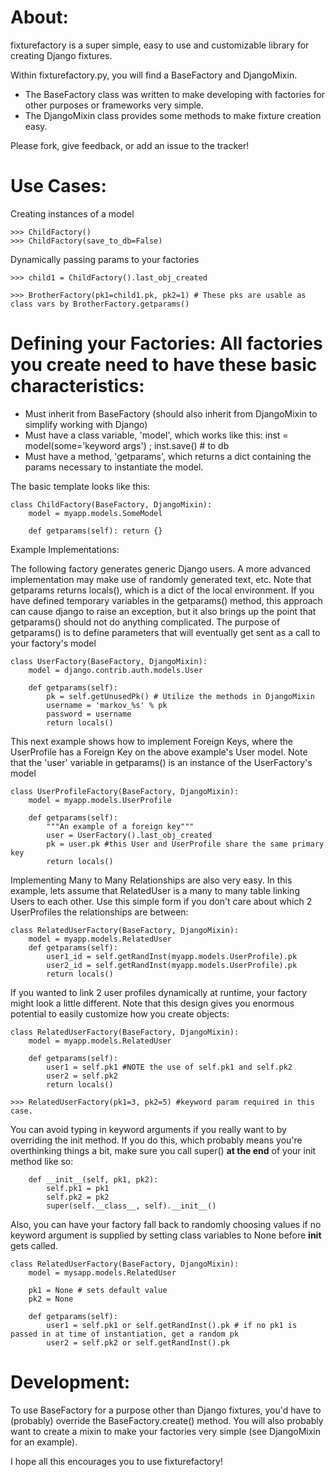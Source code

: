 About:
===

fixturefactory is a super simple, easy to use and customizable library for creating Django fixtures.  

Within fixturefactory.py, you will find a BaseFactory and DjangoMixin.

* The BaseFactory class was written to make developing with factories for other purposes or frameworks very simple.
* The DjangoMixin class provides some methods to make fixture creation easy.

Please fork, give feedback, or add an issue to the tracker!

Use Cases:
===

Creating instances of a model

    >>> ChildFactory()
    >>> ChildFactory(save_to_db=False)

Dynamically passing params to your factories

    >>> child1 = ChildFactory().last_obj_created
    
    >>> BrotherFactory(pk1=child1.pk, pk2=1) # These pks are usable as class vars by BrotherFactory.getparams()


Defining your Factories: All factories you create need to have these basic characteristics:
===

* Must inherit from BaseFactory (should also inherit from DjangoMixin to simplify working with Django)
* Must have a class variable, 'model', which works like this: inst = model(some='keyword args') ; inst.save() # to db
* Must have a method, 'getparams', which returns a dict containing the params necessary to instantiate the model.

The basic template looks like this:

    class ChildFactory(BaseFactory, DjangoMixin):
        model = myapp.models.SomeModel

        def getparams(self): return {}


Example Implementations:

The following factory generates generic Django users.  A more advanced implementation may make use of randomly generated text, etc.  Note that getparams returns locals(), which is a dict of the local environment.  If you have defined temporary variables in the getparams() method, this approach can cause django to raise an exception, but it also brings up the point that getparams() should not do anything complicated.  The purpose of getparams() is to define parameters that will eventually get sent as a call to your factory's model

    class UserFactory(BaseFactory, DjangoMixin):
        model = django.contrib.auth.models.User

        def getparams(self):
            pk = self.getUnusedPk() # Utilize the methods in DjangoMixin
            username = 'markov_%s' % pk
            password = username
            return locals()

This next example shows how to implement Foreign Keys, where the UserProfile has a Foreign Key on the above example's User model.  Note that the 'user' variable in getparams() is an instance of the UserFactory's model 

    class UserProfileFactory(BaseFactory, DjangoMixin):
        model = myapp.models.UserProfile

        def getparams(self):
            """An example of a foreign key"""
            user = UserFactory().last_obj_created
            pk = user.pk #this User and UserProfile share the same primary key
            return locals()

Implementing Many to Many Relationships are also very easy. In this example, lets assume that RelatedUser is a many to many table linking Users to each other.  Use this simple form if you don't care about which 2 UserProfiles the relationships are between:

    class RelatedUserFactory(BaseFactory, DjangoMixin):
        model = myapp.models.RelatedUser
        def getparams(self):
            user1_id = self.getRandInst(myapp.models.UserProfile).pk
            user2_id = self.getRandInst(myapp.models.UserProfile).pk
            return locals()

If you wanted to link 2 user profiles dynamically at runtime, your factory might look a little different.  Note that this design gives you enormous potential to easily customize how you create objects:

    class RelatedUserFactory(BaseFactory, DjangoMixin):
        model = myapp.models.RelatedUser

        def getparams(self):
            user1 = self.pk1 #NOTE the use of self.pk1 and self.pk2
            user2 = self.pk2
            return locals()

    >>> RelatedUserFactory(pk1=3, pk2=5) #keyword param required in this case.

You can avoid typing in keyword arguments if you really want to by overriding the init method.  If you do this, which probably means you're overthinking things a bit, make sure you call super() **at the end** of your init method like so:

        def __init__(self, pk1, pk2):
            self.pk1 = pk1
            self.pk2 = pk2
            super(self.__class__, self).__init__()

Also, you can have your factory fall back to randomly choosing values if no keyword argument is supplied by setting class variables to None before __init__ gets called.

    class RelatedUserFactory(BaseFactory, DjangoMixin):
        model = mysapp.models.RelatedUser

        pk1 = None # sets default value
        pk2 = None

        def getparams(self):
            user1 = self.pk1 or self.getRandInst().pk # if no pk1 is passed in at time of instantiation, get a random pk
            user2 = self.pk2 or self.getRandInst().pk

Development:
===

To use BaseFactory for a purpose other than Django fixtures, you'd have to (probably) override the BaseFactory.create() method.  You will also probably want to create a mixin to make your factories very simple (see DjangoMixin for an example).

I hope all this encourages you to use fixturefactory!
